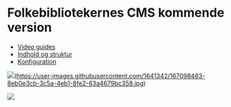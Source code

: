 # Folkebibliotekernes CMS kommende version

*   [Video guides](./ddbcms-video-guides.md)
*   [Indhold og struktur](./ddbcms-struktur-og-indhold.md)
*   [Konfiguration](./ddb-cms-manual-konfiguration.md)

[![](https://user-images.githubusercontent.com/1641342/167098483-8eb0e3cb-3c5a-4eb1-8fe2-63a4679bc358.jpg)](https://user-images.githubusercontent.com/1641342/167098483-8eb0e3cb-3c5a-4eb1-8fe2-63a4679bc358.jpg)(https://user-images.githubusercontent.com/1641342/167098483-8eb0e3cb-3c5a-4eb1-8fe2-63a4679bc358.jpg)

![](https://user-images.githubusercontent.com/1641342/167112374-b2146ca1-a823-425e-a728-89343005206b.png)
